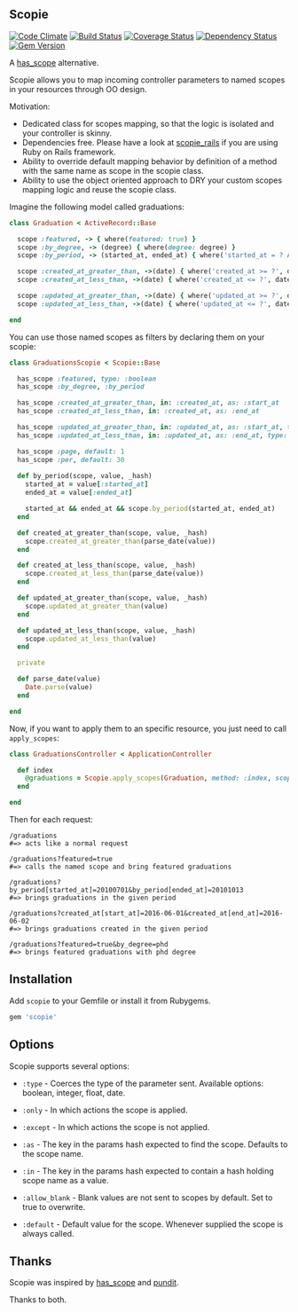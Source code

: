 ## Scopie

[![Code Climate](https://codeclimate.com/github/beorc/scopie/badges/gpa.svg)](https://codeclimate.com/github/beorc/scopie)
[![Build Status](https://travis-ci.org/beorc/scopie.svg?branch=master)](https://travis-ci.org/beorc/scopie)
[![Coverage Status](https://codecov.io/gh/beorc/scopie/branch/master/graph/badge.svg)](https://codecov.io/gh/beorc/scopie)
[![Dependency Status](https://gemnasium.com/beorc/scopie.svg)](https://gemnasium.com/beorc/scopie)
[![Gem Version](https://badge.fury.io/rb/scopie.svg)](https://badge.fury.io/rb/scopie)

A [has_scope](http://github.com/plataformatec/has_scope) alternative.

Scopie allows you to map incoming controller parameters to named scopes in your resources through OO design.

Motivation:

* Dedicated class for scopes mapping, so that the logic is isolated and your controller is skinny.
* Dependencies free. Please have a look at [scopie_rails](http://github.com/beorc/scopie_rails) if you are using Ruby on Rails framework.
* Ability to override default mapping behavior by definition of a method with the same name as scope in the scopie class.
* Ability to use the object oriented approach to DRY your custom scopes mapping logic and reuse the scopie class.

Imagine the following model called graduations:

```ruby
class Graduation < ActiveRecord::Base

  scope :featured, -> { where(featured: true) }
  scope :by_degree, -> (degree) { where(degree: degree) }
  scope :by_period, -> (started_at, ended_at) { where('started_at = ? AND ended_at = ?', started_at, ended_at) }

  scope :created_at_greater_than, ->(date) { where('created_at >= ?', date.beginning_of_day) }
  scope :created_at_less_than, ->(date) { where('created_at <= ?', date.end_of_day) }

  scope :updated_at_greater_than, ->(date) { where('updated_at >= ?', date.beginning_of_day) }
  scope :updated_at_less_than, ->(date) { where('updated_at <= ?', date.end_of_day) }

end
```

You can use those named scopes as filters by declaring them on your scopie:

```ruby
class GraduationsScopie < Scopie::Base

  has_scope :featured, type: :boolean
  has_scope :by_degree, :by_period

  has_scope :created_at_greater_than, in: :created_at, as: :start_at
  has_scope :created_at_less_than, in: :created_at, as: :end_at

  has_scope :updated_at_greater_than, in: :updated_at, as: :start_at, type: :date
  has_scope :updated_at_less_than, in: :updated_at, as: :end_at, type: :date

  has_scope :page, default: 1
  has_scope :per, default: 30
  
  def by_period(scope, value, _hash)
    started_at = value[:started_at]
    ended_at = value[:ended_at]

    started_at && ended_at && scope.by_period(started_at, ended_at)
  end

  def created_at_greater_than(scope, value, _hash)
    scope.created_at_greater_than(parse_date(value))
  end

  def created_at_less_than(scope, value, _hash)
    scope.created_at_less_than(parse_date(value))
  end

  def updated_at_greater_than(scope, value, _hash)
    scope.updated_at_greater_than(value)
  end

  def updated_at_less_than(scope, value, _hash)
    scope.updated_at_less_than(value)
  end

  private

  def parse_date(value)
    Date.parse(value)
  end

end
```

Now, if you want to apply them to an specific resource, you just need to call `apply_scopes`:

```ruby
class GraduationsController < ApplicationController

  def index
    @graduations = Scopie.apply_scopes(Graduation, method: :index, scopie: Scopies::GraduationsScopie.new).all
  end

end
```

Then for each request:

```
/graduations
#=> acts like a normal request

/graduations?featured=true
#=> calls the named scope and bring featured graduations

/graduations?by_period[started_at]=20100701&by_period[ended_at]=20101013
#=> brings graduations in the given period

/graduations?created_at[start_at]=2016-06-01&created_at[end_at]=2016-06-02
#=> brings graduations created in the given period

/graduations?featured=true&by_degree=phd
#=> brings featured graduations with phd degree
```

## Installation

Add `scopie` to your Gemfile or install it from Rubygems.

```ruby
gem 'scopie'
```

## Options

Scopie supports several options:

* `:type` - Coerces the type of the parameter sent. Available options: boolean, integer, float, date.

* `:only` - In which actions the scope is applied.

* `:except` - In which actions the scope is not applied.

* `:as` - The key in the params hash expected to find the scope. Defaults to the scope name.

* `:in` - The key in the params hash expected to contain a hash holding scope name as a value.

* `:allow_blank` - Blank values are not sent to scopes by default. Set to true to overwrite.

* `:default` - Default value for the scope. Whenever supplied the scope is always called.

## Thanks

Scopie was inspired by [has_scope](http://github.com/plataformatec/has_scope) and [pundit](http://github.com/elabs/pubdit).

Thanks to both.
